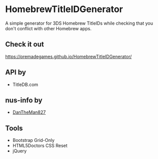 # HomebrewTitleIDGenerator
A simple generator for 3DS Homebrew TitleIDs while checking that you don't conflict with other Homebrew apps.

## Check it out
https://premadegames.github.io/HomebrewTitleIDGenerator/

## API by
* TitleDB.com

## nus-info by
* [DanTheMan827](https://github.com/DanTheMan827)

## Tools
* Bootstrap Grid-Only
* HTML5Doctors CSS Reset
* jQuery
